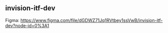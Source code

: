 ## invision-itf-dev

Figma: https://www.figma.com/file/dGDWZ71Jq1RVtbey1ssVwB/invision-itf-dev?node-id=0%3A1

